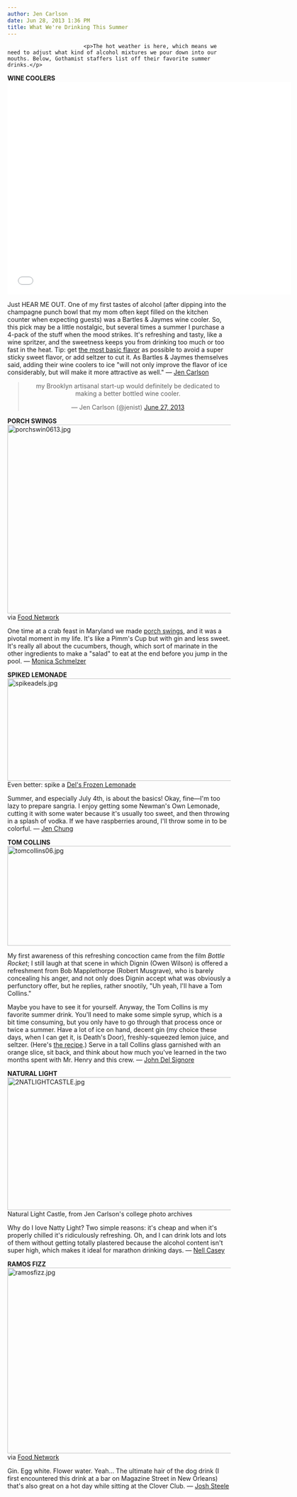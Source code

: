 ```yaml
---
author: Jen Carlson
date: Jun 28, 2013 1:36 PM
title: What We're Drinking This Summer
---
```



                            
                            
                            
                            <p>The hot weather is here, which means we need to adjust what kind of alcohol mixtures we pour down into our mouths. Below, Gothamist staffers list off their favorite summer drinks.</p>

<p><strong>WINE COOLERS</strong><br>
<iframe width="640" height="480" src="//web.archive.org/web/20130802023212if_/http://www.youtube.com/embed/w3LkWVqYecE" frameborder="0" allowfullscreen></iframe></p>

<p>Just HEAR ME OUT. One of my first tastes of alcohol (after dipping into the champagne punch bowl that my mom often kept filled on the kitchen counter when expecting guests) was a Bartles &amp; Jaymes wine cooler. So, this pick may be a little nostalgic, but several times a summer I purchase a 4-pack of the stuff when the mood strikes. It&apos;s refreshing and tasty, like a wine spritzer, and the sweetness keeps you from drinking too much or too fast in the heat. Tip: get <a href="https://web.archive.org/web/20130802023212/http://www.bartlesandjaymes.com/flavors.htm">the most basic flavor</a> as possible to avoid a super sticky sweet flavor, or add seltzer to cut it. As Bartles &amp; Jaymes themselves said, adding their wine coolers to ice &quot;will not only improve the flavor of ice considerably, but will make it more attractive as well.&quot; &#x2014; <a href="https://web.archive.org/web/20130802023212/http://www.twitter.com/jenist">Jen Carlson</a></p>

<center><blockquote class="twitter-tweet"><p>my Brooklyn artisanal start-up would definitely be dedicated to making a better bottled wine cooler.</p>&#x2014; Jen Carlson (@jenist) <a href="https://web.archive.org/web/20130802023212/https://twitter.com/jenist/statuses/350267585830469632">June 27, 2013</a></blockquote>
<script async src="//web.archive.org/web/20130802023212js_/http://platform.twitter.com/widgets.js" charset="utf-8"></script></center>

<p><strong>PORCH SWINGS</strong><br>
<span class="mt-enclosure mt-enclosure-image" style="display: inline;"> <img alt="porchswin0613.jpg" src="https://web.archive.org/web/20130802023212im_/http://gothamist.com/attachments/arts_jen/porchswin0613.jpg" width="640" height="426" class="image-none"> </span><br>
<span class="photo_caption">via <a href="https://web.archive.org/web/20130802023212/http://www.foodnetwork.com/recipes/sandra-lee/porch-swing-iced-tea-recipe/index.html">Food Network</a></span></p>

<p>One time at a crab feast in Maryland we made <a href="https://web.archive.org/web/20130802023212/http://smittenkitchen.com/blog/2010/07/porch-swing/">porch swings</a>, and it was a pivotal moment in my life. It&apos;s like a Pimm&apos;s Cup but with gin and less sweet. It&apos;s really all about the cucumbers, though, which sort of marinate in the other ingredients to make a &quot;salad&quot; to eat at the end before you jump in the pool. &#x2014; <a href="https://web.archive.org/web/20130802023212/https://twitter.com/MonicaSchmelzer">Monica Schmelzer</a></p>

<p><strong>SPIKED LEMONADE</strong><br>
<span class="mt-enclosure mt-enclosure-image" style="display: inline;"> <img alt="spikeadels.jpg" src="https://web.archive.org/web/20130802023212im_/http://gothamist.com/attachments/arts_jen/spikeadels.jpg" width="640" height="231" class="image-none"> </span><br>
<span class="photo_caption">Even better: spike a <a href="https://web.archive.org/web/20130802023212/http://gothamist.com/tags/dels">Del&apos;s Frozen Lemonade</a></span></p>

<p>Summer, and especially July 4th, is about the basics! Okay, fine&#x2014;I&apos;m too lazy to prepare sangria. I enjoy getting some Newman&apos;s Own Lemonade, cutting it with some water because it&apos;s usually too sweet, and then throwing in a splash of vodka. If we have raspberries around, I&apos;ll throw some in to be colorful. &#x2014; <a href="https://web.archive.org/web/20130802023212/http://www.twitter.com/jenchung">Jen Chung</a></p>

<p><strong>TOM COLLINS</strong><br>
<span class="mt-enclosure mt-enclosure-image" style="display: inline;"> <img alt="tomcollins06.jpg" src="https://web.archive.org/web/20130802023212im_/http://gothamist.com/attachments/arts_jen/tomcollins06.jpg" width="640" height="225" class="image-none"> </span></p>

<p>My first awareness of this refreshing concoction came from the film <em>Bottle Rocket</em>; I still laugh at that scene in which Dignin (Owen Wilson) is offered a refreshment from Bob Mapplethorpe (Robert Musgrave), who is barely concealing his anger, and not only does Dignin accept what was obviously a perfunctory offer, but he replies, rather snootily, &quot;Uh yeah, I&apos;ll have a Tom Collins.&quot; </p>

<p>Maybe you have to see it for yourself. Anyway, the Tom Collins is my favorite summer drink. You&apos;ll need to make some simple syrup, which is a bit time consuming, but you only have to go through that process once or twice a summer. Have a lot of ice on hand, decent gin (my choice these days, when I can get it, is Death&apos;s Door), freshly-squeezed lemon juice, and seltzer. (Here&apos;s <a href="https://web.archive.org/web/20130802023212/http://en.wikipedia.org/wiki/Tom_Collins">the recipe</a>.) Serve in a tall Collins glass garnished with an orange slice, sit back, and think about how much you&apos;ve learned in the two months spent with Mr. Henry and this crew. &#x2014; <a href="https://web.archive.org/web/20130802023212/http://www.twitter.com/johndelsignore">John Del Signore</a></p>

<p><strong>NATURAL LIGHT</strong><br>
<span class="mt-enclosure mt-enclosure-image" style="display: inline;"> <img alt="2NATLIGHTCASTLE.jpg" src="https://web.archive.org/web/20130802023212im_/http://gothamist.com/attachments/arts_jen/2NATLIGHTCASTLE.jpg" width="640" height="300" class="image-none"> </span><br>
<span class="photo_caption">Natural Light Castle, from Jen Carlson&apos;s college photo archives</span></p>

<p>Why do I love Natty Light? Two simple reasons: it&apos;s cheap and when it&apos;s properly chilled it&apos;s ridiculously refreshing. Oh, and I can drink lots and lots of them without getting totally plastered because the alcohol content isn&apos;t super high, which makes it ideal for marathon drinking days. &#x2014; <a href="https://web.archive.org/web/20130802023212/http://www.twitter.com/nellcasey">Nell Casey</a> </p>

<p><strong>RAMOS FIZZ</strong><br>
<span class="mt-enclosure mt-enclosure-image" style="display: inline;"> <img alt="ramosfizz.jpg" src="https://web.archive.org/web/20130802023212im_/http://gothamist.com/attachments/arts_jen/ramosfizz.jpg" width="640" height="419" class="image-none"> </span><br>
<span class="photo_caption">via <a href="https://web.archive.org/web/20130802023212/http://www.foodnetwork.com/recipes/food-network-kitchens/ramos-gin-fizz-recipe/index.html">Food Network</a></span></p>

<p>Gin. Egg white. Flower water. Yeah... The ultimate hair of the dog drink (I first encountered this drink at a bar on Magazine Street in New Orleans) that&apos;s also great on a hot day while sitting at the Clover Club. &#x2014; <a href="https://web.archive.org/web/20130802023212/http://twitter.com/JJSteele3">Josh Steele</a></p>
                            
                            
                            